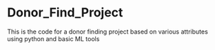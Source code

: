 # Donor_Find_Project
This is the code for a donor finding project based on various attributes using python and basic ML tools
